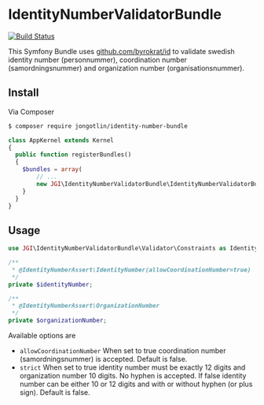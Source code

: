 # IdentityNumberValidatorBundle

[![Build Status](https://img.shields.io/travis/jongotlin/IdentityNumberValidatorBundle/master.svg)](https://travis-ci.org/jongotlin/IdentityNumberValidatorBundle)

This Symfony Bundle uses [github.com/byrokrat/id](https://github.com/byrokrat/id) to validate swedish identity number (personnummer), coordination number (samordningsnummer) and organization number (organisationsnummer).

## Install

Via Composer

```bash
$ composer require jongotlin/identity-number-bundle
```

```php
class AppKernel extends Kernel
{
  public function registerBundles()
  {
    $bundles = array(
        // ...
        new JGI\IdentityNumberValidatorBundle\IdentityNumberValidatorBundle(),
    }
  }
}
```

## Usage
```php
use JGI\IdentityNumberValidatorBundle\Validator\Constraints as IdentityNumberAssert;

/**
 * @IdentityNumberAssert\IdentityNumber(allowCoordinationNumber=true)
 */
private $identityNumber;

/**
 * @IdentityNumberAssert\OrganizationNumber
 */
private $organizationNumber;
```

Available options are
 - `allowCoordinationNumber` When set to true coordination number (samordningsnummer) is accepted. Default is false.
 - `strict` When set to true identity number must be exactly 12 digits and organization number 10 digits. No hyphen is accepted. If false identity number can be either 10 or 12 digits and with or without hyphen (or plus sign). Default is false.
